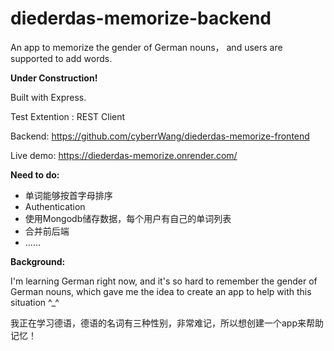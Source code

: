 # diederdas-memorize-backend
An app to memorize the gender of German nouns， and users are supported to add words.

**Under Construction!**

Built with Express.

Test Extention : REST Client

Backend: https://github.com/cyberrWang/diederdas-memorize-frontend

Live demo: https://diederdas-memorize.onrender.com/

**Need to do:**
* 单词能够按首字母排序
* Authentication
* 使用Mongodb储存数据，每个用户有自己的单词列表
* 合并前后端
* ......

**Background:**

I'm learning German right now, and it's so hard to remember the gender of German nouns, which gave me the idea to create an app to help with this situation ^_^

我正在学习德语，德语的名词有三种性别，非常难记，所以想创建一个app来帮助记忆！
